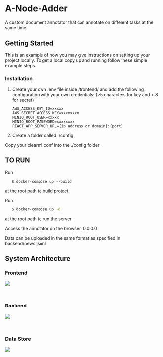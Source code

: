 # A-Node-Adder

A custom document annotator that can annotate on different tasks at the same time.

<!-- GETTING STARTED -->
## Getting Started

This is an example of how you may give instructions on setting up your project locally.
To get a local copy up and running follow these simple example steps.

### Installation

1. Create your own .env file inside /frontend/ and add the following configuration with your own credentials: (>5 characters for key and > 8 for secret)
   ```
   AWS_ACCESS_KEY_ID=xxxxx 
   AWS_SECRET_ACCESS_KEY=xxxxxxxx
   MINIO_ROOT_USER=xxxxx
   MINIO_ROOT_PASSWORD=xxxxxxxx
   REACT_APP_SERVER_URL={ip address or domain}:{port}

   ```

2. Create a folder called ./config

Copy your clearml.conf into the ./config folder


## TO RUN


Run 
```
   $ docker-compose up --build
```
at the root path to build project.

Run 
```sh
   $ docker-compose up -d
```
at the root path to run the server.


Access the annotator on the browser: 0.0.0.0<br/>

Data can be uploaded in the same format as specified in backend/news.jsonl  

<!-- <br/>Default Layer1 user:
<br/>Default Layer1 password: 
<br/>
<br/>Default Layer2 user: &nbsp;
<br/>Default Layer2 password: &nbsp; -->

## System Architecture

### Frontend 
![](/documents/Annotator_Architecture_frontend.png)

<br/>

### Backend

![](/documents/Annotator_Architecture_backend.png)

<br/>

### Data Store
![](/documents/Annotator_Architecture_db.png)

<br/>

